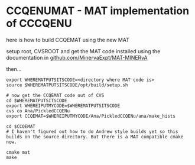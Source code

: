 # CCQENUMAT - MAT implementation of CCCQENU

here is how to build CCQEMAT using the new MAT

setup root, CVSROOT and get the MAT code installed using the documentation in [github.com/MinervaExpt/MAT-MINERvA](https://github.com/MinervaExpt/MAT-MINERvA)

then... 

```
export WHEREMATPUTSITSCODE=<directory where MAT code is> 
source $WHEREMATPUTSITSCODE/opt/build/setup.sh

# now get the CCQEMAT code out of CVS
cd $WHEREMATPUTSITSCODE
export WHEREIPUTMYCODE=$WHEREMATPUTSITSCODE
cvs co Ana/PickledCCQENu
export CCQEMAT=$WHEREIPUTMYCODE/Ana/PickledCCQENu/ana/make_hists

cd $CCQEMAT
# I haven't figured out how to do Andrew style builds yet so this builds on the source directory. But there is a MAT compatible cmake now.  

cmake mat  
make
```
